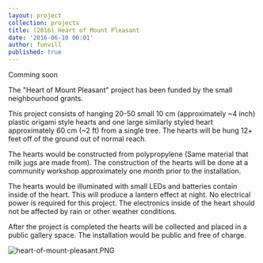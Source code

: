 ```yaml
---
layout: project
collection: projects
title: (2016) Heart of Mount Pleasant
date: '2016-06-10 00:01'
author: funvill
published: true
---
```


Comming soon

The "Heart of Mount Pleasant" project has been funded by the small neighbourhood grants.  

This project consists of hanging 20-50 small 10 cm (approximately ~4 inch) plastic origami style hearts and one large similarly styled heart approximately 60 cm (~2 ft) from a single tree. The hearts will be hung 12+ feet off of the ground out of normal reach. 

The hearts would be constructed from polypropylene (Same material that milk jugs are made from). The construction of the hearts will be done at a community workshop approximately one month prior to the installation. 

The hearts would be illuminated with small LEDs and batteries contain inside of the heart. This will produce a lantern effect at night. No electrical power is required for this project. The electronics inside of the heart should not be affected by rain or other weather conditions. 

After the project is completed the hearts will be collected and placed in a public gallery space. The installation would be public and free of charge. 

![heart-of-mount-pleasant.PNG]({{site.baseurl}}/public/uploads/heart-of-mount-pleasant.PNG)
